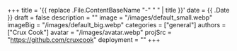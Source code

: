 +++
title = '{{ replace .File.ContentBaseName "-" " " | title }}'
date = {{ .Date }}
draft = false
description = ""
image = "/images/default_small.webp"
imageBig = "/images/default_big.webp"
categories = ["general"]
authors = ["Crux Cook"]
avatar = "/images/avatar.webp"
projSrc = "https://github.com/cruxcook"
deployment = ""
+++
